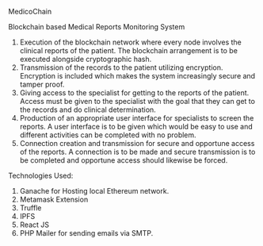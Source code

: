 MedicoChain

Blockchain based Medical Reports Monitoring System
1. Execution of the blockchain network where every node involves the clinical reports of the patient. The blockchain arrangement is to be executed alongside cryptographic hash.
2. Transmission of the records to the patient utilizing encryption. Encryption is included which makes the system increasingly secure and tamper proof.
3. Giving access to the specialist for getting to the reports of the patient. Access must be given to the specialist with the goal that they can get to the records and do clinical determination.
4. Production of an appropriate user interface for specialists to screen the reports. A user interface is to be given which would be easy to use and different activities can be completed with no problem.
5. Connection creation and transmission for secure and opportune access of the reports. A connection is to be made and secure transmission is to be completed and opportune access should likewise be forced.

Technologies Used:
1. Ganache for Hosting local Ethereum network.
2. Metamask Extension
3. Truffle
4. IPFS
5. React JS
6. PHP Mailer for sending emails via SMTP.
